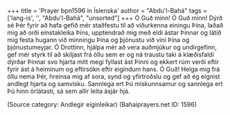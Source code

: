 +++
title = 'Prayer bpn1596 in Íslenska'
author = "Abdu'l-Bahá"
tags = ['lang-is', '', "Abdu'l-Bahá", "unsorted"]
+++
Ó Guð minn! Ó Guð minn! Dýrð sé Þér fyrir að hafa gefið mér staðfestu til að viðurkenna einingu Þína, laðað mig að orði einstakleika Þíns, upptendrað mig með eldi ástar Þinnar og látið mig festa hugann við minningu Þína og þjónustu við vini Þína og þjónustumeyjar.
Ó Drottinn, hjálpa mér að vera auðmjúkur og undir­gefinn, gef mér styrk til að skiljast frá öllu sem er og ná traustu taki á klæðisfaldi dýrðar Þinnar svo hjarta mitt megi fyllast ást Þinni og ekkert rúm verði eftir fyrir ást á heiminum og eftirsókn eftir eigindum hans.
Ó Guð! Helga mig frá öllu nema Þér, hreinsa mig af sora, synd og yfirtroðslu og gef að ég eignist and­legt hjarta og samvisku.
Sannlega ert Þú miskunnsamur og sannlega ert Þú hinn örlátasti, sá sem allir leita ásjár hjá.

(Source category: Andlegir eiginleikar)
(Bahaiprayers.net ID: 1596)
